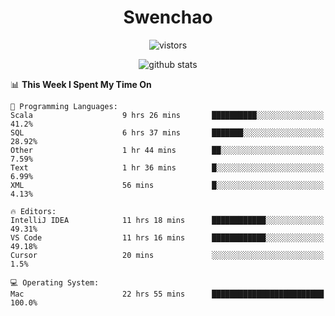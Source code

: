 <h1 align="center">Swenchao</h3>

<p align="center">
  <img src="https://visitor-badge.glitch.me/badge?page_id=Swenchao" alt="vistors" />
</p>

<p align="center">
  <img src="https://github-readme-stats.vercel.app/api?username=Swenchao&count_private=true&show_icons=true&theme=vue-dark&hide_title=true" alt="github stats" />
</p>

<!--START_SECTION:waka-->
📊 **This Week I Spent My Time On** 

```text
💬 Programming Languages: 
Scala                    9 hrs 26 mins       ██████████░░░░░░░░░░░░░░░   41.2% 
SQL                      6 hrs 37 mins       ███████░░░░░░░░░░░░░░░░░░   28.92% 
Other                    1 hr 44 mins        ██░░░░░░░░░░░░░░░░░░░░░░░   7.59% 
Text                     1 hr 36 mins        █░░░░░░░░░░░░░░░░░░░░░░░░   6.99% 
XML                      56 mins             █░░░░░░░░░░░░░░░░░░░░░░░░   4.13%

🔥 Editors: 
IntelliJ IDEA            11 hrs 18 mins      ████████████░░░░░░░░░░░░░   49.31% 
VS Code                  11 hrs 16 mins      ████████████░░░░░░░░░░░░░   49.18% 
Cursor                   20 mins             ░░░░░░░░░░░░░░░░░░░░░░░░░   1.5%

💻 Operating System: 
Mac                      22 hrs 55 mins      █████████████████████████   100.0%

```


<!--END_SECTION:waka-->
